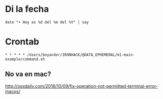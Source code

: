 # Di la fecha
    date "+ Hoy es %d del %m del %Y" | say

# Crontab
```
* * * * * /Users/boyander/IRONHACK/@DATA_EPHEMERAL/m1-main-example/command.sh
```

## No va en mac?
http://osxdaily.com/2018/10/09/fix-operation-not-permitted-terminal-error-macos/